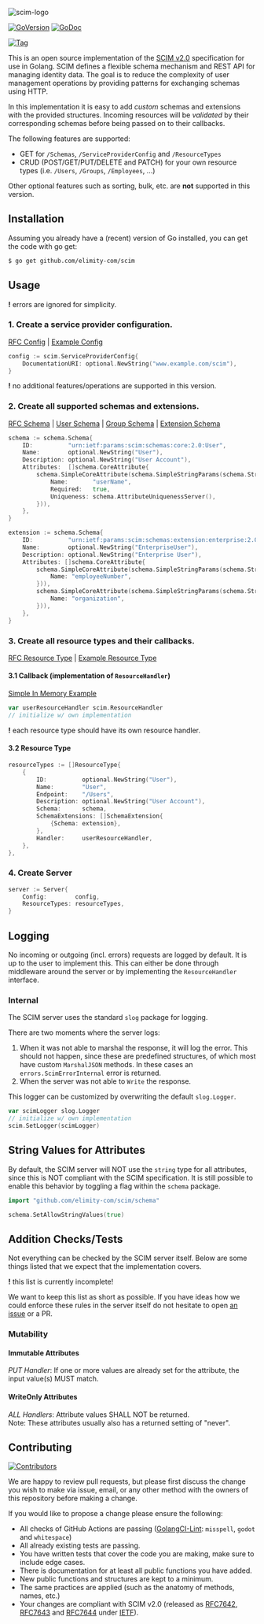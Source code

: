 ![scim-logo](LOGO.png)

[![GoVersion](https://img.shields.io/github/go-mod/go-version/elimity-com/scim.svg)](https://github.com/elimity-com/scim)
[![GoDoc](https://img.shields.io/badge/godoc-reference-blue.svg)](https://pkg.go.dev/github.com/elimity-com/scim)

[![Tag](https://img.shields.io/github/tag/elimity-com/scim.svg)](https://gitHub.com/elimity-com/scim/releases)

This is an open source implementation of the [SCIM v2.0](http://www.simplecloud.info/#Specification) specification for
use in Golang.
SCIM defines a flexible schema mechanism and REST API for managing identity data.
The goal is to reduce the complexity of user management operations by providing patterns for exchanging schemas using
HTTP.

In this implementation it is easy to add *custom* schemas and extensions with the provided structures.
Incoming resources will be *validated* by their corresponding schemas before being passed on to their callbacks.

The following features are supported:

- GET for `/Schemas`, `/ServiceProviderConfig` and `/ResourceTypes`
- CRUD (POST/GET/PUT/DELETE and PATCH) for your own resource types (i.e. `/Users`, `/Groups`, `/Employees`, ...)

Other optional features such as sorting, bulk, etc. are **not** supported in this version.

## Installation

Assuming you already have a (recent) version of Go installed, you can get the code with go get:

```bash
$ go get github.com/elimity-com/scim
```

## Usage

**!** errors are ignored for simplicity.

### 1. Create a service provider configuration.

[RFC Config](https://tools.ietf.org/html/rfc7643#section-5) |
[Example Config](https://tools.ietf.org/html/rfc7643#section-8.5)

```go
config := scim.ServiceProviderConfig{
    DocumentationURI: optional.NewString("www.example.com/scim"),
}
```

**!** no additional features/operations are supported in this version.

### 2. Create all supported schemas and extensions.

[RFC Schema](https://tools.ietf.org/html/rfc7643#section-2) |
[User Schema](https://tools.ietf.org/html/rfc7643#section-4.1) |
[Group Schema](https://tools.ietf.org/html/rfc7643#section-4.2) |
[Extension Schema](https://tools.ietf.org/html/rfc7643#section-4.3)

```go
schema := schema.Schema{
    ID:          "urn:ietf:params:scim:schemas:core:2.0:User",
    Name:        optional.NewString("User"),
    Description: optional.NewString("User Account"),
    Attributes:  []schema.CoreAttribute{
        schema.SimpleCoreAttribute(schema.SimpleStringParams(schema.StringParams{
            Name:       "userName",
            Required:   true,
            Uniqueness: schema.AttributeUniquenessServer(),
        })),
    },
}

extension := schema.Schema{
    ID:          "urn:ietf:params:scim:schemas:extension:enterprise:2.0:User",
    Name:        optional.NewString("EnterpriseUser"),
    Description: optional.NewString("Enterprise User"),
    Attributes: []schema.CoreAttribute{
        schema.SimpleCoreAttribute(schema.SimpleStringParams(schema.StringParams{
            Name: "employeeNumber",
        })),
        schema.SimpleCoreAttribute(schema.SimpleStringParams(schema.StringParams{
            Name: "organization",
        })),
    },
}
```

### 3. Create all resource types and their callbacks.

[RFC Resource Type](https://tools.ietf.org/html/rfc7643#section-6) |
[Example Resource Type](https://tools.ietf.org/html/rfc7643#section-8.6)

#### 3.1 Callback (implementation of `ResourceHandler`)

[Simple In Memory Example](resource_handler_test.go)

```go
var userResourceHandler scim.ResourceHandler
// initialize w/ own implementation
```

**!** each resource type should have its own resource handler.

#### 3.2 Resource Type

```go
resourceTypes := []ResourceType{
    {
        ID:          optional.NewString("User"),
        Name:        "User",
        Endpoint:    "/Users",
        Description: optional.NewString("User Account"),
        Schema:      schema,
        SchemaExtensions: []SchemaExtension{
            {Schema: extension},
        },
        Handler:     userResourceHandler,
    },
},
```

### 4. Create Server

```go
server := Server{
    Config:        config,
    ResourceTypes: resourceTypes,
}
```

## Logging

No incoming or outgoing (incl. errors) requests are logged by default. It is up to the user to implement this. This can
either be done through middleware around the server or by implementing the `ResourceHandler` interface.

### Internal

The SCIM server uses the standard `slog` package for logging.

There are two moments where the server logs:

1. When it was not able to marshal the response, it will log the error. This should not happen, since these are
   predefined structures, of which most have custom `MarshalJSON` methods. In these cases an `errors.ScimErrorInternal`
   error is returned.
2. When the server was not able to `Write` the response.

This logger can be customized by overwriting the default `slog.Logger`.

```go
var scimLogger slog.Logger
// initialize w/ own implementation
scim.SetLogger(scimLogger)
```

## String Values for Attributes

By default, the SCIM server will NOT use the `string` type for all attributes, since this is NOT compliant with the
SCIM specification. It is still possible to enable this behavior by toggling a flag within the `schema` package.

```go
import "github.com/elimity-com/scim/schema"

schema.SetAllowStringValues(true)
```

## Addition Checks/Tests

Not everything can be checked by the SCIM server itself.
Below are some things listed that we expect that the implementation covers.

**!** this list is currently incomplete!

We want to keep this list as short as possible.
If you have ideas how we could enforce these rules in the server itself do not hesitate to open
[an issue](https://github.com/elimity-com/scim/issues/new) or a PR.

### Mutability

#### Immutable Attributes

*PUT Handler*: If one or more values are already set for the attribute, the input value(s) MUST match.

#### WriteOnly Attributes

*ALL Handlers*: Attribute values SHALL NOT be returned. \
Note: These attributes usually also has a returned setting of "never".

## Contributing

[![Contributors](https://img.shields.io/github/contributors/elimity-com/scim.svg)](https://gitHub.com/elimity-com/scim/contributors/)

We are happy to review pull requests,
but please first discuss the change you wish to make via issue, email,
or any other method with the owners of this repository before making a change.

If you would like to propose a change please ensure the following:

- All checks of GitHub Actions are
  passing ([GolangCI-Lint](https://github.com/golangci/golangci-lint): `misspell`, `godot` and `whitespace`)
- All already existing tests are passing.
- You have written tests that cover the code you are making, make sure to include edge cases.
- There is documentation for at least all public functions you have added.
- New public functions and structures are kept to a minimum.
- The same practices are applied (such as the anatomy of methods, names, etc.)
- Your changes are compliant with SCIM v2.0 (released as
  [RFC7642](https://tools.ietf.org/html/rfc7642),
  [RFC7643](https://tools.ietf.org/html/rfc7643) and
  [RFC7644](https://tools.ietf.org/html/rfc7644) under [IETF](https://ietf.org/)).
